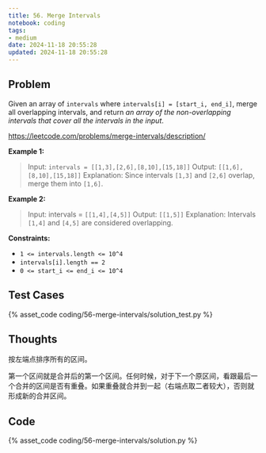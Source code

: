 ```yaml
---
title: 56. Merge Intervals
notebook: coding
tags:
- medium
date: 2024-11-18 20:55:28
updated: 2024-11-18 20:55:28
---
```

## Problem

Given an array of `intervals` where `intervals[i] = [start_i, end_i]`, merge all overlapping intervals, and return _an array of the non-overlapping intervals that cover all the intervals in the input_.

<https://leetcode.com/problems/merge-intervals/description/>

**Example 1:**

> Input: `intervals = [[1,3],[2,6],[8,10],[15,18]]`
> Output: `[[1,6],[8,10],[15,18]]`
> Explanation: Since intervals `[1,3]` and `[2,6]` overlap, merge them into `[1,6]`.

**Example 2:**

> Input: intervals = `[[1,4],[4,5]]`
> Output: `[[1,5]]`
> Explanation: Intervals `[1,4]` and `[4,5]` are considered overlapping.

**Constraints:**

- `1 <= intervals.length <= 10^4`
- `intervals[i].length == 2`
- `0 <= start_i <= end_i <= 10^4`

## Test Cases

{% asset_code coding/56-merge-intervals/solution_test.py %}

## Thoughts

按左端点排序所有的区间。

第一个区间就是合并后的第一个区间。任何时候，对于下一个原区间，看跟最后一个合并的区间是否有重叠。如果重叠就合并到一起（右端点取二者较大），否则就形成新的合并区间。

## Code

{% asset_code coding/56-merge-intervals/solution.py %}
